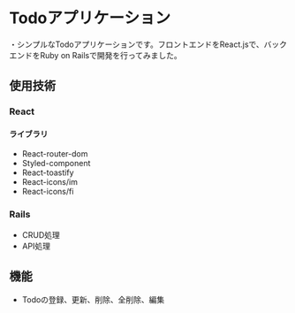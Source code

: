 # Todoアプリケーション
・シンプルなTodoアプリケーションです。フロントエンドをReact.jsで、バックエンドをRuby on Railsで開発を行ってみました。

## 使用技術
### React
#### ライブラリ
* React-router-dom
* Styled-component
* React-toastify
* React-icons/im
* React-icons/fi
### Rails
* CRUD処理
* API処理

## 機能
* Todoの登録、更新、削除、全削除、編集